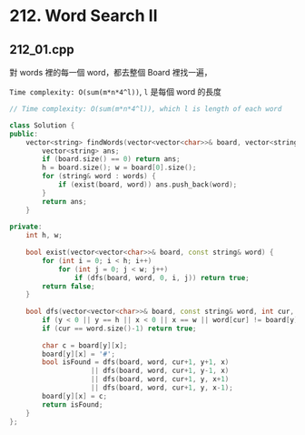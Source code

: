 # 212. Word Search II

## 212_01.cpp

對 words 裡的每一個 word，都去整個 Board 裡找一遍，

```Time complexity: O(sum(m*n*4^l))```, ```l``` 是每個 word 的長度

```cpp
// Time complexity: O(sum(m*n*4^l)), which l is length of each word

class Solution {
public:
    vector<string> findWords(vector<vector<char>>& board, vector<string>& words) {
        vector<string> ans;
        if (board.size() == 0) return ans;
        h = board.size(); w = board[0].size();
        for (string& word : words) {
            if (exist(board, word)) ans.push_back(word);
        }
        return ans;
    }
    
private:
    int h, w;
    
    bool exist(vector<vector<char>>& board, const string& word) {
        for (int i = 0; i < h; i++)
            for (int j = 0; j < w; j++)
                if (dfs(board, word, 0, i, j)) return true;
        return false;
    }
    
    bool dfs(vector<vector<char>>& board, const string& word, int cur, int y, int x) {
        if (y < 0 || y == h || x < 0 || x == w || word[cur] != board[y][x]) return false; // prune
        if (cur == word.size()-1) return true;
        
        char c = board[y][x];
        board[y][x] = '#';
        bool isFound = dfs(board, word, cur+1, y+1, x)
                    || dfs(board, word, cur+1, y-1, x)
                    || dfs(board, word, cur+1, y, x+1)
                    || dfs(board, word, cur+1, y, x-1);
        board[y][x] = c;
        return isFound;
    }
};
```
